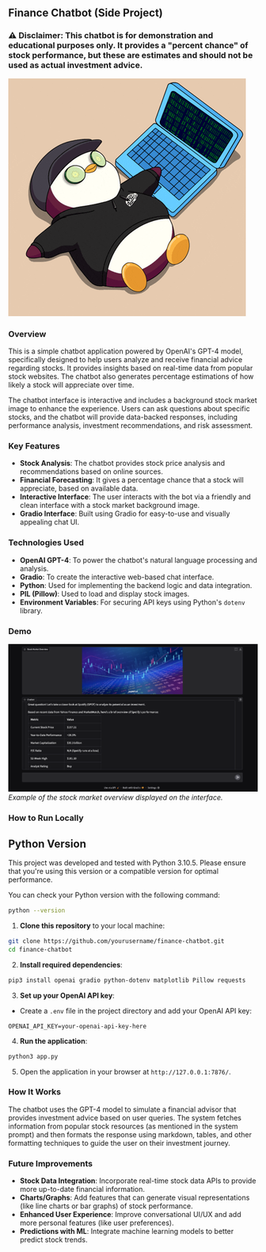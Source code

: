 ## Finance Chatbot (Side Project)

### ⚠️ Disclaimer: This chatbot is for demonstration and educational purposes only. It provides a "percent chance" of stock performance, but these are estimates and should not be used as actual investment advice.

![Tired Penguin](./tired_penguin.gif)
 
### Overview
This is a simple chatbot application powered by OpenAI's GPT-4 model, specifically designed to help users analyze and receive financial advice regarding stocks. It provides insights based on real-time data from popular stock websites. The chatbot also generates percentage estimations of how likely a stock will appreciate over time.
 
The chatbot interface is interactive and includes a background stock market image to enhance the experience. Users can ask questions about specific stocks, and the chatbot will provide data-backed responses, including performance analysis, investment recommendations, and risk assessment. 
 
### Key Features
- **Stock Analysis**: The chatbot provides stock price analysis and recommendations based on online sources.
- **Financial Forecasting**: It gives a percentage chance that a stock will appreciate, based on available data.
- **Interactive Interface**: The user interacts with the bot via a friendly and clean interface with a stock market background image.
- **Gradio Interface**: Built using Gradio for easy-to-use and visually appealing chat UI.
 
### Technologies Used
- **OpenAI GPT-4**: To power the chatbot's natural language processing and analysis.
- **Gradio**: To create the interactive web-based chat interface.
- **Python**: Used for implementing the backend logic and data integration.
- **PIL (Pillow)**: Used to load and display stock images.
- **Environment Variables**: For securing API keys using Python's `dotenv` library.
 
### Demo

![Stock Market Image](./demo.png)  
*Example of the stock market overview displayed on the interface.*

### How to Run Locally

## Python Version

This project was developed and tested with Python 3.10.5. Please ensure that you're using this version or a compatible version for optimal performance.

You can check your Python version with the following command:

```bash
python --version
```

1. **Clone this repository** to your local machine:
```bash
git clone https://github.com/yourusername/finance-chatbot.git
cd finance-chatbot
```


2. **Install required dependencies**:
```bash
pip3 install openai gradio python-dotenv matplotlib Pillow requests
```
 
3. **Set up your OpenAI API key**:
- Create a `.env` file in the project directory and add your OpenAI API key:
```
OPENAI_API_KEY=your-openai-api-key-here
```
 
4. **Run the application**:
```bash
python3 app.py
```

5. Open the application in your browser at `http://127.0.0.1:7876/`.


### How It Works
The chatbot uses the GPT-4 model to simulate a financial advisor that provides investment advice based on user queries. The system fetches information from popular stock resources (as mentioned in the system prompt) and then formats the response using markdown, tables, and other formatting techniques to guide the user on their investment journey.


### Future Improvements
- **Stock Data Integration**: Incorporate real-time stock data APIs to provide more up-to-date financial information.
- **Charts/Graphs**: Add features that can generate visual representations (like line charts or bar graphs) of stock performance.
- **Enhanced User Experience**: Improve conversational UI/UX and add more personal features (like user preferences).
- **Predictions with ML**: Integrate machine learning models to better predict stock trends.

